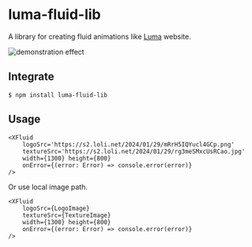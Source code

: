 # luma-fluid-lib

A library for creating fluid animations like [Luma](https://lumalabs.ai/) website.

![demonstration effect](https://s2.loli.net/2024/01/29/ABDft7cOkd5C48M.webp)

## Integrate

```shell
$ npm install luma-fluid-lib
```

## Usage

```tsx
<XFluid
    logoSrc='https://s2.loli.net/2024/01/29/mRrH5IQYucl4GCp.png'
    textureSrc='https://s2.loli.net/2024/01/29/rg3meSMxcUsRCao.jpg'
    width={1300} height={800}
    onError={(error: Error) => console.error(error)}
/>
```

Or use local image path.

```tsx
<XFluid
    logoSrc={LogoImage}
    textureSrc={TextureImage}
    width={1300} height={800}
    onError={(error: Error) => console.error(error)}
/>
```
